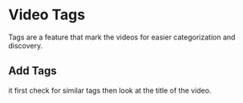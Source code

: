 # Video Tags

Tags are a feature that mark the videos for easier categorization and discovery.

## Add Tags

it first check for similar tags then look at the title of the video.
